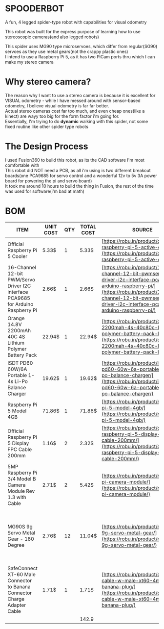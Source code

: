 # SPOODERBOT
A fun, 4 legged spider-type robot with capabilities for visual odometry<br>

This robot was built for the express purpose of learning how to use stereoscopic cameras(and also legged robots)<br>

This spider uses MG90 type microservoes, which differ from regular(SG90) servoes as they use metal gears(not the crappy plastic ones)<br>
I intend to use a Raspberry Pi 5, as it has two PiCam ports thru which I can make my stereo camera<br>

# Why stereo camera?
The reason why I want to use a stereo camera is because it is excellent for VISUAL odometry - while I have messed around with sensor-based odometry, I believe visual odometry is far far better. <br>
Actual stereo cameras cost far too much, and even cheap ones(like a kinect) are wayy too big for the form factor i'm going for.<br>
Essentially, I'm trying to do **dynamic** walking with this spider, not some fixed routine like other spider type robots<br>

# The Design Process

I used Fusion360 to build this robot, as its the CAD software I'm most comfortable with<br>
This robot did NOT need a PCB, as all i'm using is two different breakout boards(one PCA9685 for servo control and a wonderful 12v to 5v 3A power board for powering the pi and servo board)<br>
It took me around 10 hours to build the thing in Fusion, the rest of the time was used for software(i'm bad at math)<br>

# BOM
| ITEM                                                                              | UNIT COST | QTY | TOTAL COST | SOURCE                                                                                                                                                                                                         | NOTES                                                           |
| --------------------------------------------------------------------------------- | --------- | --- | ---------- | -------------------------------------------------------------------------------------------------------------------------------------------------------------------------------------------------------------- | --------------------------------------------------------------- |
| Official Raspberry Pi 5 Cooler                                                    | 5.33$     | 1   | 5.33$      | [https://robu.in/product/official-raspberry-pi-5-active-cooler/](https://robu.in/product/official-raspberry-pi-5-active-cooler/)                                                                               |                                                                 |
| 16-Channel 12-bit PWM/Servo Driver I2C interface PCA9685 for Arduino Raspberry Pi | 2.66$     | 1   | 2.66$      | [https://robu.in/product/16-channel-12-bit-pwmservo-driver-i2c-interface-pca9685-arduino-raspberry-pi/](https://robu.in/product/16-channel-12-bit-pwmservo-driver-i2c-interface-pca9685-arduino-raspberry-pi/) |                                                                 |
| Orange 14.8V 2200mAh 40C 4S Lithium Polymer Battery Pack                          | 22.94$    | 1   | 22.94$     | [https://robu.in/product/orange-2200mah-4s-40c80c-lithium-polymer-battery-pack-lipo/](https://robu.in/product/orange-2200mah-4s-40c80c-lithium-polymer-battery-pack-lipo/)                                     |                                                                 |
| ISDT PD60 60W/6A Portable 1-4s Li-Po Balance Charger                              | 19.62$    | 1   | 19.62$     | [https://robu.in/product/isdt-pd60-60w-6a-portable-1-4s-li-po-balance-charger/](https://robu.in/product/isdt-pd60-60w-6a-portable-1-4s-li-po-balance-charger/)                                                 |                                                                 |
| Raspberry Pi 5 Model 4GB                                                          | 71.86$    | 1   | 71.86$     | [https://robu.in/product/raspberry-pi-5-model-4gb/](https://robu.in/product/raspberry-pi-5-model-4gb/)                                                                                                         |                                                                 |
| Official Raspberry Pi 5 Display FPC Cable 200mm                                   | 1.16$     | 2   | 2.32$      | [https://robu.in/product/official-raspberry-pi-5-display-fpc-cable-200mm/](https://robu.in/product/official-raspberry-pi-5-display-fpc-cable-200mm/)                                                           |                                                                 |
| 5MP Raspberry Pi 3/4 Model B Camera Module Rev 1.3 with Cable                     | 2.71$     | 2   | 5.42$      | [https://robu.in/product/raspberry-pi-camera-module/](https://robu.in/product/raspberry-pi-camera-module/)                                                                                                     |                                                                 |
| MG90S 9g Servo Metal Gear - 180 Degree                                            | 2.76$     | 12  | 11.04$     | [https://robu.in/product/mg90s-9g-servo-metal-gear/](https://robu.in/product/mg90s-9g-servo-metal-gear/)                                                                                                       | Will buy 8 with my own funds, total cost is with hackclub funds |
| SafeConnect XT-60 Male Connector to Banana Connector Charge Adapter Cable         | 1.71$     | 1   | 1.71$      | [https://robu.in/product/charge-cable-w-male-xt60-4mm-banana-plug/](https://robu.in/product/charge-cable-w-male-xt60-4mm-banana-plug/)                                                                         |                                                                 |
|                                                                                   |           |     | 142.9      |                                                                                                                                                                                                                |                                                                 |